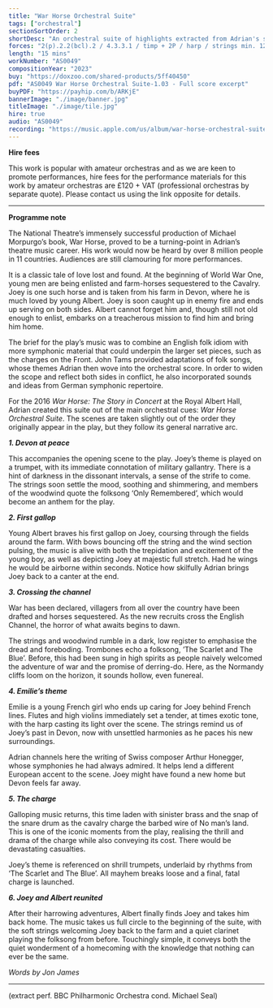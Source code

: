 ```yaml
---
title: "War Horse Orchestral Suite"
tags: ["orchestral"]
sectionSortOrder: 2
shortDesc: "An orchestral suite of highlights extracted from Adrian's score for the iconic stage show"
forces: "2(p).2.2(bcl).2 / 4.3.3.1 / timp + 2P / harp / strings min. 12.10.8.6.4"
length: "15 mins"
workNumber: "AS0049"
compositionYear: "2023"
buy: "https://doxzoo.com/shared-products/5ff40450"
pdf: "AS0049 War Horse Orchestral Suite-1.03 - Full score excerpt"
buyPDF: "https://payhip.com/b/ARKjE"
bannerImage: "./image/banner.jpg"
titleImage: "./image/tile.jpg"
hire: true
audio: "AS0049"
recording: "https://music.apple.com/us/album/war-horse-orchestral-suite-i-devon-at-peace/1766897662?i=1766897668"
---
```

<b>Hire fees</b>

This work is popular with amateur orchestras and as we are keen to promote performances, hire fees for the performance materials for this work by amateur orchestras are £120 + VAT (professional orchestras by separate quote). Please contact us using the link opposite for details.

<hr class="h-px border-t-0 bg-transparent bg-gradient-to-r from-transparent via-white to-transparent opacity-60" />

<b>Programme note</b>

The National Theatre’s immensely successful production of Michael Morpurgo’s book, War Horse, proved to be a turning-point in Adrian’s theatre music career. His work would now be heard by over 8 million people in 11 countries. Audiences are still clamouring for more performances.

It is a classic tale of love lost and found. At the beginning of World War One, young men are being enlisted and farm-horses sequestered to the Cavalry. Joey is one such horse and is taken from his farm in Devon, where he is much loved by young Albert. Joey is soon caught up in enemy fire and ends up serving on both sides. Albert cannot forget him and, though still not old enough to enlist, embarks on a treacherous mission to find him and bring him home.

The brief for the play’s music was to combine an English folk idiom with more symphonic material that could underpin the larger set pieces, such as the charges on the Front. John Tams provided adaptations of folk songs, whose themes Adrian then wove into the orchestral score. In order to widen the scope and reflect both sides in conflict, he also incorporated sounds and ideas from German symphonic repertoire. 

For the 2016 <i>War Horse: The Story in Concert</i> at the Royal Albert Hall, Adrian created this suite out of the main orchestral cues: <i>War Horse Orchestral Suite</i>. The scenes are taken slightly out of the order they originally appear in the play, but they follow its general narrative arc.

<b><i>1. Devon at peace</i></b><br>

This accompanies the opening scene to the play. Joey’s theme is played on a trumpet, with its immediate connotation of military gallantry. There is a hint of darkness in the dissonant intervals, a sense of the strife to come. The strings soon settle the mood, soothing and shimmering, and members of the woodwind quote the folksong ‘Only Remembered’, which would become an anthem for the play.

<b><i>2. First gallop</i></b><br>

Young Albert braves his first gallop on Joey, coursing through the fields around the farm. With bows bouncing off the string and the wind section pulsing, the music is alive with both the trepidation and excitement of the young boy, as well as depicting Joey at majestic full stretch. Had he wings he would be airborne within seconds. Notice how skilfully Adrian brings Joey back to a canter at the end.

<b><i>3. Crossing the channel</i></b><br>

War has been declared, villagers from all over the country have been drafted and horses sequestered. As the new recruits cross the English Channel, the horror of what awaits begins to dawn.

The strings and woodwind rumble in a dark, low register to emphasise the dread and foreboding. Trombones echo a folksong, ’The Scarlet and The Blue’. Before, this had been sung in high spirits as people naively welcomed the adventure of war and the promise of derring-do. Here, as the Normandy cliffs loom on the horizon, it sounds hollow, even funereal.

<b><i>4. Emilie’s theme</i></b><br>

Emilie is a young French girl who ends up caring for Joey behind French lines. Flutes and high violins immediately set a tender, at times exotic tone, with the harp casting its light over the scene.  The strings remind us of Joey’s past in Devon, now with unsettled harmonies as he paces his new surroundings. 

Adrian channels here the writing of Swiss composer Arthur Honegger, whose symphonies he had always admired. It helps lend a different European accent to the scene. Joey might have found a new home but Devon feels far away.

<b><i>5. The charge</i></b><br>

Galloping music returns, this time laden with sinister brass and the snap of the snare drum as the cavalry charge the barbed wire of No man’s land. This is one of the iconic moments from the play, realising the thrill and drama of the charge while also conveying its cost. There would be devastating casualties. 

Joey’s theme is referenced on shrill trumpets, underlaid by rhythms from ‘The Scarlet and The Blue’. All mayhem breaks loose and a final, fatal charge is launched.

<b><i>6. Joey and Albert reunited</i></b><br>

After their harrowing adventures, Albert finally finds Joey and takes him back home. The music takes us full circle to the beginning of the suite, with the soft strings welcoming Joey back to the farm and a quiet clarinet playing the folksong from before. Touchingly simple, it conveys both the quiet wonderment of a homecoming with the knowledge that nothing can ever be the same.

<i>Words by Jon James</i>

<hr class="h-px border-t-0 bg-transparent bg-gradient-to-r from-transparent via-white to-transparent opacity-60" />

(extract perf. BBC Philharmonic Orchestra cond. Michael Seal)